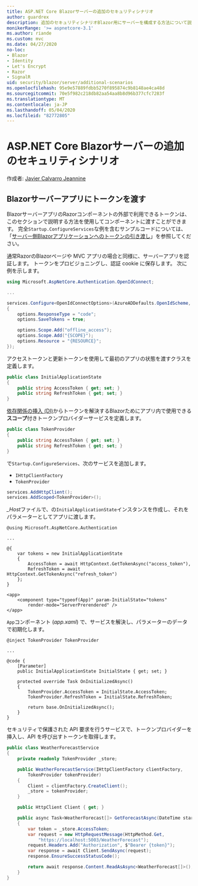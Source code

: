 ```yaml
---
title: ASP.NET Core Blazorサーバーの追加のセキュリティシナリオ
author: guardrex
description: 追加のセキュリティシナリオBlazor用にサーバーを構成する方法について説明します。
monikerRange: '>= aspnetcore-3.1'
ms.author: riande
ms.custom: mvc
ms.date: 04/27/2020
no-loc:
- Blazor
- Identity
- Let's Encrypt
- Razor
- SignalR
uid: security/blazor/server/additional-scenarios
ms.openlocfilehash: 95e9e57889fdbb5270f895874c9b8148ae4ca48d
ms.sourcegitcommit: 70e5f982c218db82aa54aa8b8d96b377cfc7283f
ms.translationtype: MT
ms.contentlocale: ja-JP
ms.lasthandoff: 05/04/2020
ms.locfileid: "82772805"
---
```

# <a name="aspnet-core-blazor-server-additional-security-scenarios"></a>ASP.NET Core Blazorサーバーの追加のセキュリティシナリオ

作成者: [Javier Calvarro Jeannine](https://github.com/javiercn)

## <a name="pass-tokens-to-a-blazor-server-app"></a>Blazorサーバーアプリにトークンを渡す

BlazorサーバーアプリのRazorコンポーネントの外部で利用できるトークンは、このセクションで説明する方法を使用してコンポーネントに渡すことができます。 完全`Startup.ConfigureServices`な例を含むサンプルコードについては、「[サーバー側Blazorアプリケーションへのトークンの引き渡し](https://github.com/javiercn/blazor-server-aad-sample)」を参照してください。

通常RazorのBlazorページや MVC アプリの場合と同様に、サーバーアプリを認証します。 トークンをプロビジョニングし、認証 cookie に保存します。 次に例を示します。

```csharp
using Microsoft.AspNetCore.Authentication.OpenIdConnect;

...

services.Configure<OpenIdConnectOptions>(AzureADDefaults.OpenIdScheme, options =>
{
    options.ResponseType = "code";
    options.SaveTokens = true;

    options.Scope.Add("offline_access");
    options.Scope.Add("{SCOPE}");
    options.Resource = "{RESOURCE}";
});
```

アクセストークンと更新トークンを使用して最初のアプリの状態を渡すクラスを定義します。

```csharp
public class InitialApplicationState
{
    public string AccessToken { get; set; }
    public string RefreshToken { get; set; }
}
```

[依存関係の挿入 (DI)](xref:blazor/dependency-injection)からトークンを解決するBlazorためにアプリ内で使用できる**スコープ**付きトークンプロバイダーサービスを定義します。

```csharp
public class TokenProvider
{
    public string AccessToken { get; set; }
    public string RefreshToken { get; set; }
}
```

で`Startup.ConfigureServices`、次のサービスを追加します。

* `IHttpClientFactory`
* `TokenProvider`

```csharp
services.AddHttpClient();
services.AddScoped<TokenProvider>();
```

*_Host*ファイルで、の`InitialApplicationState`インスタンスを作成し、それをパラメーターとしてアプリに渡します。

```cshtml
@using Microsoft.AspNetCore.Authentication

...

@{
    var tokens = new InitialApplicationState
    {
        AccessToken = await HttpContext.GetTokenAsync("access_token"),
        RefreshToken = await HttpContext.GetTokenAsync("refresh_token")
    };
}

<app>
    <component type="typeof(App)" param-InitialState="tokens" 
        render-mode="ServerPrerendered" />
</app>
```

`App`コンポーネント (*app.xaml*) で、サービスを解決し、パラメーターのデータで初期化します。

```razor
@inject TokenProvider TokenProvider

...

@code {
    [Parameter]
    public InitialApplicationState InitialState { get; set; }

    protected override Task OnInitializedAsync()
    {
        TokenProvider.AccessToken = InitialState.AccessToken;
        TokenProvider.RefreshToken = InitialState.RefreshToken;

        return base.OnInitializedAsync();
    }
}
```

セキュリティで保護された API 要求を行うサービスで、トークンプロバイダーを挿入し、API を呼び出すトークンを取得します。

```csharp
public class WeatherForecastService
{
    private readonly TokenProvider _store;

    public WeatherForecastService(IHttpClientFactory clientFactory, 
        TokenProvider tokenProvider)
    {
        Client = clientFactory.CreateClient();
        _store = tokenProvider;
    }

    public HttpClient Client { get; }

    public async Task<WeatherForecast[]> GetForecastAsync(DateTime startDate)
    {
        var token = _store.AccessToken;
        var request = new HttpRequestMessage(HttpMethod.Get, 
            "https://localhost:5003/WeatherForecast");
        request.Headers.Add("Authorization", $"Bearer {token}");
        var response = await Client.SendAsync(request);
        response.EnsureSuccessStatusCode();

        return await response.Content.ReadAsAsync<WeatherForecast[]>();
    }
}
```
